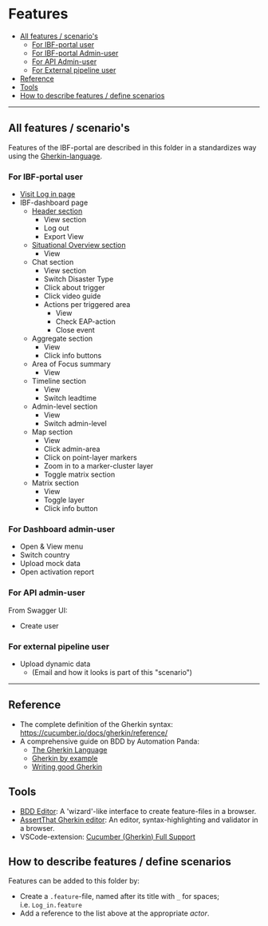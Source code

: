 # Features

<!-- TOC: -->

- [All features / scenario's](#all-features--scenarios)
  - [For IBF-portal user](#for-ibf-portal-user)
  - [For IBF-portal Admin-user](#for-dashboard-admin-user)
  - [For API Admin-user](#for-api-admin-user)
  - [For External pipeline user](#for-external-pipeline-user)
- [Reference](#reference)
- [Tools](#tools)
- [How to describe features / define scenarios](#how-to-describe-features--define-scenarios)

---

## All features / scenario's

Features of the IBF-portal are described in this folder in a standardizes way using the [Gherkin-language](https://cucumber.io/docs/gherkin/).

### For IBF-portal user

- [Visit Log in page](IBF-portal-user/Visit_login_page.feature)
- IBF-dashboard page
    - [Header section](IBF-portal-user/dashboard-page/View_user_header_section.feature)
      - View section
      - Log out
      - Export View
    - [Situational Overview section](IBF-portal-user/dashboard-page/View_situational_overview_section.feature)
      - View
    - Chat section
      - View section
      - Switch Disaster Type
      - Click about trigger
      - Click video guide
      - Actions per triggered area
        - View
        - Check EAP-action
        - Close event
    - Aggregate section
      - View
      - Click info buttons
    - Area of Focus summary
      - View
    - Timeline section
      - View
      - Switch leadtime
    - Admin-level section
      - View
      - Switch admin-level
    - Map section
      - View
      - Click admin-area
      - Click on point-layer markers
      - Zoom in to a marker-cluster layer
      - Toggle matrix section
    - Matrix section
      - View
      - Toggle layer
      - Click info button


### For Dashboard admin-user

- Open & View menu
- Switch country
- Upload mock data
- Open activation report

### For API admin-user 

From Swagger UI:

- Create user


### For external pipeline user

- Upload dynamic data
  - (Email and how it looks is part of this "scenario")


---

## Reference

- The complete definition of the Gherkin syntax: <https://cucumber.io/docs/gherkin/reference/>
- A comprehensive guide on BDD by Automation Panda:
  - [The Gherkin Language](https://automationpanda.com/2017/01/26/bdd-101-the-gherkin-language/)
  - [Gherkin by example](https://automationpanda.com/2017/01/27/bdd-101-gherkin-by-example/)
  - [Writing good Gherkin](https://automationpanda.com/2017/01/30/bdd-101-writing-good-gherkin/)

## Tools

- [BDD Editor](http://www.bddeditor.com/editor): A 'wizard'-like interface to create feature-files in a browser.
- [AssertThat Gherkin editor](https://www.assertthat.com/gherkin_editor): An editor, syntax-highlighting and validator in a browser.
- VSCode-extension: [Cucumber (Gherkin) Full Support](https://marketplace.visualstudio.com/items?itemName=alexkrechik.cucumberautocomplete)

## How to describe features / define scenarios

Features can be added to this folder by:

- Create a `.feature`-file, named after its title with `_` for spaces;  
  i.e. `Log_in.feature`
- Add a reference to the list above at the appropriate _actor_.
